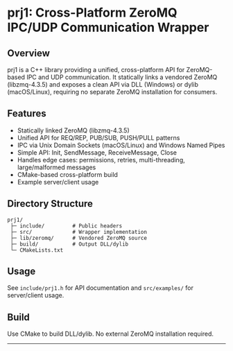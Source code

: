 # prj1: Cross-Platform ZeroMQ IPC/UDP Communication Wrapper

## Overview
prj1 is a C++ library providing a unified, cross-platform API for ZeroMQ-based IPC and UDP communication. It statically links a vendored ZeroMQ (libzmq-4.3.5) and exposes a clean API via DLL (Windows) or dylib (macOS/Linux), requiring no separate ZeroMQ installation for consumers.

## Features
- Statically linked ZeroMQ (libzmq-4.3.5)
- Unified API for REQ/REP, PUB/SUB, PUSH/PULL patterns
- IPC via Unix Domain Sockets (macOS/Linux) and Windows Named Pipes
- Simple API: Init, SendMessage, ReceiveMessage, Close
- Handles edge cases: permissions, retries, multi-threading, large/malformed messages
- CMake-based cross-platform build
- Example server/client usage

## Directory Structure
```
prj1/
 ├─ include/         # Public headers
 ├─ src/             # Wrapper implementation
 ├─ lib/zeromq/      # Vendored ZeroMQ source
 ├─ build/           # Output DLL/dylib
 └─ CMakeLists.txt
```

## Usage
See `include/prj1.h` for API documentation and `src/examples/` for server/client usage.

## Build
Use CMake to build DLL/dylib. No external ZeroMQ installation required.

---
